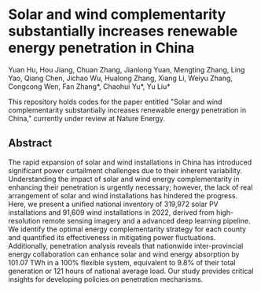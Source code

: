 # Solar and wind complementarity substantially increases renewable energy penetration in China
Yuan Hu, Hou Jiang, Chuan Zhang, Jianlong Yuan, Mengting Zhang, Ling Yao, Qiang Chen, Jichao Wu, Hualong Zhang, Xiang Li, Weiyu Zhang, Congcong Wen, Fan Zhang*, Chaohui Yu*, Yu Liu*

This repository holds codes for the paper entitled "Solar and wind complementarity substantially increases renewable energy penetration in China," currently under review at Nature Energy.

## Abstract
The rapid expansion of solar and wind installations in China has introduced significant power curtailment challenges due to their inherent variability. Understanding the impact of solar and wind energy complementarity in enhancing their penetration is urgently necessary; however, the lack of real arrangement of solar and wind installations has hindered the progress. Here, we present a unified national inventory of 319,972 solar PV installations and 91,609 wind installations in 2022, derived from high-resolution remote sensing imagery and a advanced deep learning pipeline. We identify the optimal energy complementarity strategy for each county and quantified its effectiveness in mitigating power fluctuations.  Additionally, penetration analysis reveals that nationwide inter-provincial energy collaboration can enhance solar and wind energy absorption by 101.07 TWh in a 100% flexible system, equivalent to 9.8% of their total generation or 121 hours of national average load. Our study provides critical insights for developing policies on penetration mechanisms.
